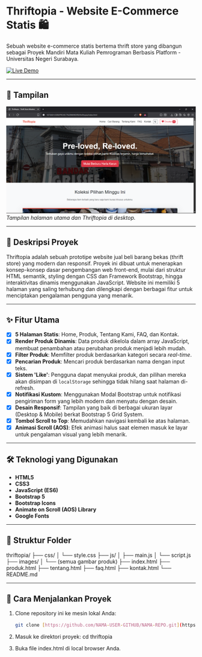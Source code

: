 #  Thriftopia - Website E-Commerce Statis 🛍️

Sebuah website e-commerce statis bertema thrift store yang dibangun sebagai Proyek Mandiri Mata Kuliah Pemrograman Berbasis Platform - Universitas Negeri Surabaya.

[![Live Demo](https://img.shields.io/badge/Live-Demo-brightgreen?style=for-the-badge)](https://NDORRRRR.github.io/thriftopia/)

---

## 📸 Tampilan

![Tampilan Website Thriftopia](HOME.png)
*Tampilan halaman utama dan Thriftopia di desktop.*

---

## 📄 Deskripsi Proyek

Thriftopia adalah sebuah prototipe website jual beli barang bekas (thrift store) yang modern dan responsif. Proyek ini dibuat untuk menerapkan konsep-konsep dasar pengembangan web front-end, mulai dari struktur HTML semantik, styling dengan CSS dan Framework Bootstrap, hingga interaktivitas dinamis menggunakan JavaScript. Website ini memiliki 5 halaman yang saling terhubung dan dilengkapi dengan berbagai fitur untuk menciptakan pengalaman pengguna yang menarik.

---

## ✨ Fitur Utama

- [x] **5 Halaman Statis**: Home, Produk, Tentang Kami, FAQ, dan Kontak.
- [x] **Render Produk Dinamis**: Data produk dikelola dalam array JavaScript, membuat penambahan atau perubahan produk menjadi lebih mudah.
- [x] **Filter Produk**: Memfilter produk berdasarkan kategori secara *real-time*.
- [x] **Pencarian Produk**: Mencari produk berdasarkan nama dengan input teks.
- [x] **Sistem 'Like'**: Pengguna dapat menyukai produk, dan pilihan mereka akan disimpan di `localStorage` sehingga tidak hilang saat halaman di-refresh.
- [x] **Notifikasi Kustom**: Menggunakan Modal Bootstrap untuk notifikasi pengiriman form yang lebih modern dan menyatu dengan desain.
- [x] **Desain Responsif**: Tampilan yang baik di berbagai ukuran layar (Desktop & Mobile) berkat Bootstrap 5 Grid System.
- [x] **Tombol Scroll to Top**: Memudahkan navigasi kembali ke atas halaman.
- [x] **Animasi Scroll (AOS)**: Efek animasi halus saat elemen masuk ke layar untuk pengalaman visual yang lebih menarik.

---

## 🛠️ Teknologi yang Digunakan

- **HTML5**
- **CSS3**
- **JavaScript (ES6)**
- **Bootstrap 5**
- **Bootstrap Icons**
- **Animate on Scroll (AOS) Library**
- **Google Fonts**

---

## 📁 Struktur Folder
thriftopia/
├── css/
│   └── style.css
├── js/
│   ├── main.js
│   └── script.js
├── images/
│   └── (semua gambar produk)
├── index.html
├── produk.html
├── tentang.html
├── faq.html
├── kontak.html
└── README.md

---

## 🚀 Cara Menjalankan Proyek

1. Clone repository ini ke mesin lokal Anda:
   ```bash
   git clone [https://github.com/NAMA-USER-GITHUB/NAMA-REPO.git](https://github.com/NDORRRRR/thriftopia.git)

2. Masuk ke direktori proyek:
    cd thriftopia

3. Buka file index.html di local browser Anda.
